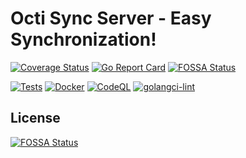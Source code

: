 # Octi Sync Server - Easy Synchronization!

[![Coverage Status](https://coveralls.io/repos/github/jakob-moeller-cloud/octi-sync-server/badge.svg)](https://coveralls.io/github/jakob-moeller-cloud/octi-sync-server)
[![Go Report Card](https://goreportcard.com/badge/github.com/jakob-moeller-cloud/octi-sync-server)](https://goreportcard.com/report/github.com/jakob-moeller-cloud/octi-sync-server)
[![FOSSA Status](https://app.fossa.com/api/projects/git%2Bgithub.com%2Fjakob-moeller-cloud%2Focti-sync-server.svg?type=shield)](https://app.fossa.com/projects/git%2Bgithub.com%2Fjakob-moeller-cloud%2Focti-sync-server?ref=badge_shield)

[![Tests](https://github.com/jakob-moeller-cloud/octi-sync-server/actions/workflows/test.yaml/badge.svg?branch=main)](https://github.com/jakob-moeller-cloud/octi-sync-server/actions/workflows/test.yaml)
[![Docker](https://github.com/jakob-moeller-cloud/octi-sync-server/actions/workflows/docker-publish.yml/badge.svg)](https://github.com/jakob-moeller-cloud/octi-sync-server/actions/workflows/docker-publish.yml)
[![CodeQL](https://github.com/jakob-moeller-cloud/octi-sync-server/actions/workflows/codeql.yml/badge.svg)](https://github.com/jakob-moeller-cloud/octi-sync-server/actions/workflows/codeql.yml)
[![golangci-lint](https://github.com/jakob-moeller-cloud/octi-sync-server/actions/workflows/golangci-lint.yaml/badge.svg)](https://github.com/jakob-moeller-cloud/octi-sync-server/actions/workflows/golangci-lint.yaml)


## License
[![FOSSA Status](https://app.fossa.com/api/projects/git%2Bgithub.com%2Fjakob-moeller-cloud%2Focti-sync-server.svg?type=large)](https://app.fossa.com/projects/git%2Bgithub.com%2Fjakob-moeller-cloud%2Focti-sync-server?ref=badge_large)
